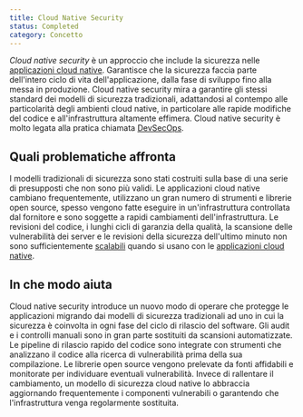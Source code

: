 ```yaml
---
title: Cloud Native Security
status: Completed
category: Concetto
---
```




_Cloud native security_ è un approccio che include la sicurezza nelle [applicazioni cloud native](/it/cloud_native_apps/). Garantisce che la sicurezza faccia parte dell'intero ciclo di vita dell'applicazione, dalla fase di sviluppo fino alla messa in produzione. Cloud native security mira a garantire gli stessi standard dei modelli di sicurezza tradizionali, adattandosi al contempo alle particolarità degli ambienti cloud native, in particolare alle rapide modifiche del codice e all'infrastruttura altamente effimera. Cloud native security è molto legata alla pratica chiamata [DevSecOps](/it/devsecops/).

## Quali problematiche affronta

I modelli tradizionali di sicurezza sono stati costruiti sulla base di una serie di presupposti che non sono più validi. Le applicazioni cloud native cambiano frequentemente, utilizzano un gran numero di strumenti e librerie open source, spesso vengono fatte eseguire in un'infrastruttura controllata dal fornitore e sono soggette a rapidi cambiamenti dell'infrastruttura. Le revisioni del codice, i lunghi cicli di garanzia della qualità, la scansione delle vulnerabilità dei server e le revisioni della sicurezza dell'ultimo minuto non sono sufficientemente [scalabili](/it/scalability/) quando si usano con le [applicazioni cloud native](/it/cloud-native-apps/).

## In che modo aiuta

Cloud native security introduce un nuovo modo di operare che protegge le applicazioni migrando dai modelli di sicurezza tradizionali ad uno in cui la sicurezza è coinvolta in ogni fase del ciclo di rilascio del software. Gli audit e i controlli manuali sono in gran parte sostituiti da scansioni automatizzate. Le pipeline di rilascio rapido del codice sono integrate con strumenti che analizzano il codice alla ricerca di vulnerabilità prima della sua compilazione. Le librerie open source vengono prelevate da fonti affidabili e monitorate per individuare eventuali vulnerabilità. Invece di rallentare il cambiamento, un modello di sicurezza cloud native lo abbraccia aggiornando frequentemente i componenti vulnerabili o garantendo che l'infrastruttura venga regolarmente sostituita.
